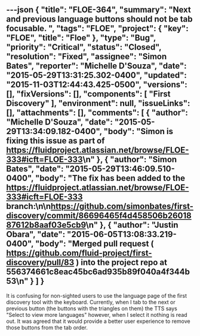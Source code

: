 ---json
{
  "title": "FLOE-364",
  "summary": "Next and previous language buttons should not be tab focusable. ",
  "tags": "FLOE",
  "project": {
    "key": "FLOE",
    "title": "Floe"
  },
  "type": "Bug",
  "priority": "Critical",
  "status": "Closed",
  "resolution": "Fixed",
  "assignee": "Simon Bates",
  "reporter": "Michelle D'Souza",
  "date": "2015-05-29T13:31:25.302-0400",
  "updated": "2015-11-03T12:44:43.425-0500",
  "versions": [],
  "fixVersions": [],
  "components": [
    "First Discovery"
  ],
  "environment": null,
  "issueLinks": [],
  "attachments": [],
  "comments": [
    {
      "author": "Michelle D'Souza",
      "date": "2015-05-29T13:34:09.182-0400",
      "body": "Simon is fixing this issue as part of <https://fluidproject.atlassian.net/browse/FLOE-333#icft=FLOE-333>\n"
    },
    {
      "author": "Simon Bates",
      "date": "2015-05-29T13:46:09.510-0400",
      "body": "The fix has been added to the <https://fluidproject.atlassian.net/browse/FLOE-333#icft=FLOE-333> branch:\n\n<https://github.com/simonbates/first-discovery/commit/86696465f4d458506b2601887612b8aaf03e5cb9>\n"
    },
    {
      "author": "Justin Obara",
      "date": "2015-06-05T13:08:33.219-0400",
      "body": "Merged pull request ( <https://github.com/fluid-project/first-discovery/pull/83> ) into the project repo at 556374661c8eac45bc6ad935b89f040a4f344b53\n"
    }
  ]
}
---
It is confusing for non-sighted users to use the language page of the first discovery tool with the keyboard. Currently, when I tab to the next or previous button (the buttons with the triangles on them) the TTS says "Select to view more languages" however, when I select it nothing is read out. It was agreed that it would provide a better user experience to remove those buttons from the tab order.&#x20;

        
